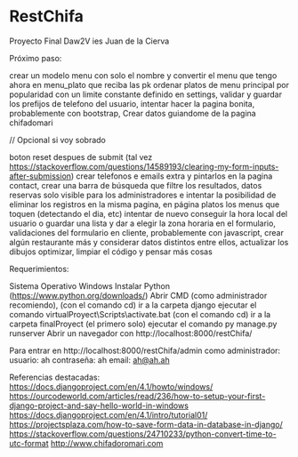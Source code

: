 # RestChifa
Proyecto Final Daw2V ies Juan de la Cierva

Próximo paso: 

crear un modelo menu con solo el nombre y convertir el menu que tengo ahora en menu_plato que reciba las pk
ordenar platos de menu principal por popularidad con un limite constante definido en settings,
validar y guardar los prefijos de telefono del usuario,
intentar hacer la pagina bonita, probablemente con bootstrap,
Crear datos guiandome de la pagina chifadomari

// Opcional si voy sobrado

boton reset despues de submit (tal vez https://stackoverflow.com/questions/14589193/clearing-my-form-inputs-after-submission)
crear telefonos e emails extra y pintarlos en la pagina contact,
crear una barra de búsqueda que filtre los resultados,
datos reservas solo visible para los administradores e intentar la posibilidad de eliminar los registros en la misma pagina,
en página platos los menus que toquen (detectando el dia, etc)
intentar de nuevo conseguir la hora local del usuario o guardar una lista y dar a elegir la zona horaria en el formulario,
validaciones del formulario en cliente, probablemente con javascript,
crear algún restaurante más y considerar datos distintos entre ellos,
actualizar los dibujos
optimizar, limpiar el código y pensar más cosas



Requerimientos:

Sistema Operativo Windows
Instalar Python (https://www.python.org/downloads/)
Abrir CMD (como administrador recomiendo), 
(con el comando cd) ir a la carpeta django
ejecutar el comando virtualProyect\Scripts\activate.bat
(con el comando cd) ir a la carpeta finalProyect (el primero solo)
ejecutar el comando py manage.py runserver
Abrir un navegador con http://localhost:8000/restChifa/

Para entrar en http://localhost:8000/restChifa/admin como administrador:
usuario: ah
contraseña: ah
email: ah@ah.ah

Referencias destacadas:
https://docs.djangoproject.com/en/4.1/howto/windows/
https://ourcodeworld.com/articles/read/236/how-to-setup-your-first-django-project-and-say-hello-world-in-windows
https://docs.djangoproject.com/en/4.1/intro/tutorial01/
https://projectsplaza.com/how-to-save-form-data-in-database-in-django/
https://stackoverflow.com/questions/24710233/python-convert-time-to-utc-format
http://www.chifadoromari.com




